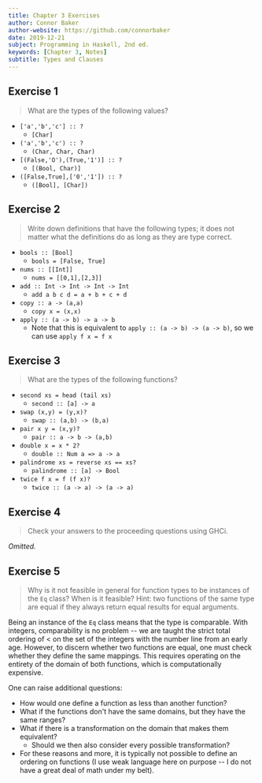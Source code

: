 ```yaml
---
title: Chapter 3 Exercises
author: Connor Baker
author-website: https://github.com/connorbaker
date: 2019-12-21
subject: Programming in Haskell, 2nd ed.
keywords: [Chapter 3, Notes]
subtitle: Types and Clauses
---
```


## Exercise 1

> What are the types of the following values?

- `['a','b','c'] :: ?`
  - `[Char]`
- `('a','b','c') :: ?`
  - `(Char, Char, Char)`
- `[(False,'O'),(True,'1')] :: ?`
  - `[(Bool, Char)]`
- `([False,True],['0','1']) :: ?`
  - `([Bool], [Char])`

<!--more-->

## Exercise 2

> Write down definitions that have the following types; it does not matter what the definitions do as long as they are type correct.

- `bools :: [Bool]`
   - `bools = [False, True]`
- `nums :: [[Int]]`
   - `nums = [[0,1],[2,3]]`
- `add :: Int -> Int -> Int -> Int`
   - `add a b c d = a + b + c + d`
- `copy :: a -> (a,a)`
   - `copy x = (x,x)`
- `apply :: (a -> b) -> a -> b`
   - Note that this is equivalent to `apply :: (a -> b) -> (a -> b)`, so we can use `apply f x = f x`

## Exercise 3

> What are the types of the following functions?

- `second xs = head (tail xs)`
   - `second :: [a] -> a`
- `swap (x,y) = (y,x)?`
   - `swap :: (a,b) -> (b,a)`
- `pair x y = (x,y)?`
   - `pair :: a -> b -> (a,b)`
- `double x = x * 2?`
   - `double :: Num a => a -> a`
- `palindrome xs = reverse xs == xs?`
   - `palindrome :: [a] -> Bool`
- `twice f x = f (f x)?`
   - `twice :: (a -> a) -> (a -> a)`

## Exercise 4

> Check your answers to the proceeding questions using GHCi.

*Omitted.*

## Exercise 5

> Why is it not feasible in general for function types to be instances of the `Eq` class? When is it feasible? Hint: two functions of the same type are equal if they always return equal results for equal arguments.

Being an instance of the `Eq` class means that the type is comparable. With integers, comparability is no problem -- we are taught the strict total ordering of $<$ on the set of the integers with the number line from an early age. However, to discern whether two functions are equal, one must check whether they define the same mappings. This requires operating on the entirety of the domain of both functions, which is computationally expensive.

One can raise additional questions:

- How would one define a function as less than another function?
- What if the functions don't have the same domains, but they have the same ranges?
- What if there is a transformation on the domain that makes them equivalent?
  - Should we then also consider every possible transformation?
- For these reasons and more, it is typically not possible to define an ordering on functions (I use weak language here on purpose -- I do not have a great deal of math under my belt).

